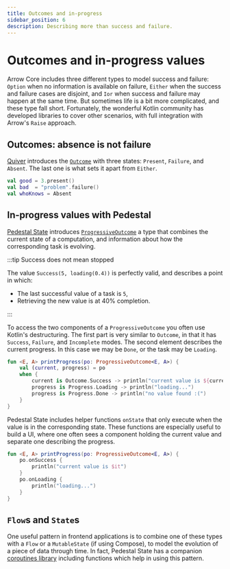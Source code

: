 ```yaml
---
title: Outcomes and in-progress
sidebar_position: 6
description: Describing more than success and failure.
---
```


# Outcomes and in-progress values

Arrow Core includes three different types to model success and failure:
`Option` when no information is available on failure,
`Either` when the success and failure cases are disjoint,
and `Ior` when success and failure may happen at the same time.
But sometimes life is a bit more complicated, and these type fall short.
Fortunately, the wonderful Kotlin community has developed libraries
to cover other scenarios, with full integration with Arrow's `Raise` approach.

## Outcomes: absence is not failure

[Quiver](https://block.github.io/quiver/) introduces the
[`Outcome`](https://block.github.io/quiver/-quiver%20-library/app.cash.quiver/index.html)
with three states: `Present`, `Failure`, and `Absent`. The last one is what
sets it apart from `Either`.

<!--- TEST_NAME OutcomeTest -->

<!--- INCLUDE
import app.cash.quiver.*
import app.cash.quiver.raise.*
-->

```kotlin
val good = 3.present()
val bad  = "problem".failure()
val whoKnows = Absent
```
<!--- KNIT example-outcome-01.kt -->

## In-progress values with Pedestal

[Pedestal State](https://opensavvy.gitlab.io/groundwork/pedestal/api-docs/state/index.html)
introduces [`ProgressiveOutcome`](https://opensavvy.gitlab.io/groundwork/pedestal/api-docs/state/opensavvy.state.progressive/-progressive-outcome/index.html)
a type that combines the current state of a computation, and information
about how the corresponding task is evolving.

:::tip Success does not mean stopped

The value `Success(5, loading(0.4))` is perfectly valid,
and describes a point in which:

- The last successful value of a task is `5`,
- Retrieving the new value is at 40% completion.

:::

<!--- INCLUDE
import opensavvy.progress.*
import opensavvy.state.outcome.*
import opensavvy.state.progressive.*
-->

To access the two components of a `ProgressiveOutcome` you often
use Kotlin's destructuring.
The first part is very similar to `Outcome`, in that it has `Success`,
`Failure`, and `Incomplete` modes.
The second element describes the current progress. In this case we may
be `Done`, or the task may be `Loading`.

```kotlin
fun <E, A> printProgress(po: ProgressiveOutcome<E, A>) {
    val (current, progress) = po
    when {
        current is Outcome.Success -> println("current value is ${current.value}!")
        progress is Progress.Loading -> println("loading...")
        progress is Progress.Done -> println("no value found :(")
    }
}
```
<!--- KNIT example-outcome-02.kt -->

<!--- INCLUDE
import opensavvy.progress.*
import opensavvy.state.outcome.*
import opensavvy.state.progressive.*
-->

Pedestal State includes helper functions `onState` that only execute when the 
value is in the corresponding state. These functions are especially useful
to build a UI, where one often sees a component holding the current value
and separate one describing the progress.

```kotlin
fun <E, A> printProgress(po: ProgressiveOutcome<E, A>) {
    po.onSuccess {
        println("current value is $it")
    }
    po.onLoading {
        println("loading...")
    }
}
```
<!--- KNIT example-outcome-03.kt -->

## `Flow`s and `State`s

One useful pattern in frontend applications is to combine one of these
types with a `Flow` or a `MutableState` (if using Compose), to model the
evolution of a piece of data through time. In fact, Pedestal State has
a companion [coroutines library](https://opensavvy.gitlab.io/groundwork/pedestal/api-docs/state-coroutines/index.html)
including functions which help in using this pattern.
